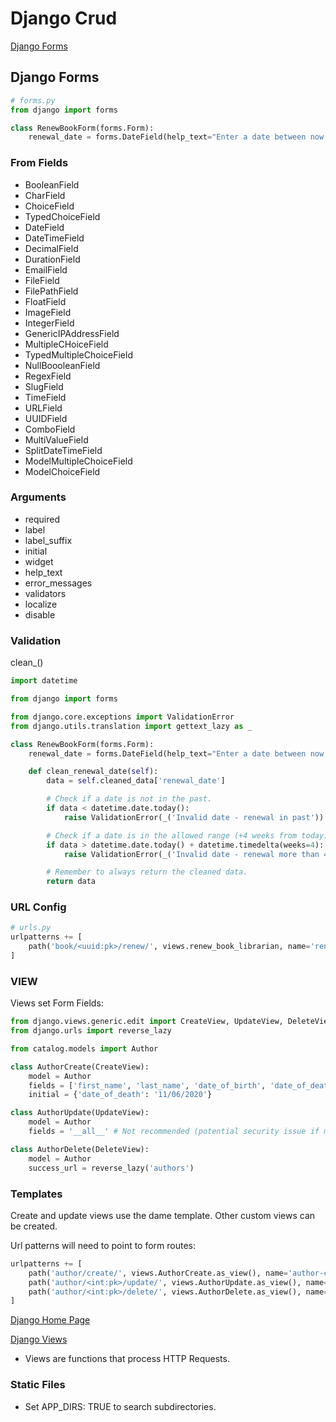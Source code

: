 # Django Crud

[Django Forms](https://developer.mozilla.org/en-US/docs/Learn/Server-side/Django/Forms)

## Django Forms

```python
# forms.py
from django import forms

class RenewBookForm(forms.Form):
    renewal_date = forms.DateField(help_text="Enter a date between now and 4 weeks (default 3).")
```

### From Fields

- BooleanField
- CharField
- ChoiceField
- TypedChoiceField
- DateField
- DateTimeField
- DecimalField
- DurationField
- EmailField
- FileField
- FilePathField
- FloatField
- ImageField
- IntegerField
- GenericIPAddressField
- MultipleCHoiceField
- TypedMultipleChoiceField
- NullBoooleanField
- RegexField
- SlugField
- TimeField
- URLField
- UUIDField
- ComboField
- MultiValueField
- SplitDateTimeField
- ModelMultipleChoiceField
- ModelChoiceField

### Arguments

- required
- label
- label_suffix
- initial
- widget
- help_text
- error_messages
- validators
- localize
- disable

### Validation

clean_<fieldname>()

```python
import datetime

from django import forms

from django.core.exceptions import ValidationError
from django.utils.translation import gettext_lazy as _

class RenewBookForm(forms.Form):
    renewal_date = forms.DateField(help_text="Enter a date between now and 4 weeks (default 3).")

    def clean_renewal_date(self):
        data = self.cleaned_data['renewal_date']

        # Check if a date is not in the past.
        if data < datetime.date.today():
            raise ValidationError(_('Invalid date - renewal in past'))

        # Check if a date is in the allowed range (+4 weeks from today).
        if data > datetime.date.today() + datetime.timedelta(weeks=4):
            raise ValidationError(_('Invalid date - renewal more than 4 weeks ahead'))

        # Remember to always return the cleaned data.
        return data
```

### URL Config

```python
# urls.py
urlpatterns += [
    path('book/<uuid:pk>/renew/', views.renew_book_librarian, name='renew-book-librarian'),
]
```

### VIEW

Views set Form Fields:

```python
from django.views.generic.edit import CreateView, UpdateView, DeleteView
from django.urls import reverse_lazy

from catalog.models import Author

class AuthorCreate(CreateView):
    model = Author
    fields = ['first_name', 'last_name', 'date_of_birth', 'date_of_death']
    initial = {'date_of_death': '11/06/2020'}

class AuthorUpdate(UpdateView):
    model = Author
    fields = '__all__' # Not recommended (potential security issue if more fields added)

class AuthorDelete(DeleteView):
    model = Author
    success_url = reverse_lazy('authors')
```

### Templates

Create and update views use the dame template. Other custom views can be created.



Url patterns will need to point to form routes: 

```python
urlpatterns += [
    path('author/create/', views.AuthorCreate.as_view(), name='author-create'),
    path('author/<int:pk>/update/', views.AuthorUpdate.as_view(), name='author-update'),
    path('author/<int:pk>/delete/', views.AuthorDelete.as_view(), name='author-delete'),
]
```

[Django Home Page](https://developer.mozilla.org/en-US/docs/Learn/Server-side/Django/Home_p)


[Django Views](https://developer.mozilla.org/en-US/docs/Learn/Server-side/Django/Generic_views)

- Views are functions that process HTTP Requests. 


### Static Files


- Set APP_DIRS: TRUE to search subdirectories.
